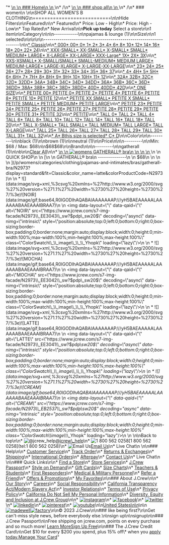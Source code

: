 "*   [\n    \n    ### Home\n    \n    ](/)\n*   /\n*   [\n    \n    ### shop all\n    \n    ](/all)\n*   /\n*   ### women\n    \n\nSHOP ALL WOMEN'S B CLOTHING\n===========================\n\nHide Filters\n\nFeatured\n\n*   Featured\n*   Price: Low - High\n*   Price: High - Low\n*   Top Rated\n*   New Arrival\n\n**Pick up today** Select a store\n\n1 item\n\nCategory\n\n\n------------\n\n[](/all/womens/categories/clothing?sub-categories=womens-shopall-pajamasAndLounge&crawl=no&size=B)pajamas & lounge (1)\n\nSize\n\n1 selected[](/all/womens/categories/clothing?crawl=no)\n\n\n\n\n------------------------------------------------------------------\n\n[*   Classic](/all/womens/categories/clothing?crawl=no&fit=Classic&size=B)\n\n[*   000](/all/womens/categories/clothing?crawl=no&size=000,B)[*   00](/all/womens/categories/clothing?crawl=no&size=00,B)[*   0](/all/womens/categories/clothing?crawl=no&size=0,B)[*   1](/all/womens/categories/clothing?crawl=no&size=1,B)[*   2](/all/womens/categories/clothing?crawl=no&size=2,B)[*   3](/all/womens/categories/clothing?crawl=no&size=3,B)[*   4](/all/womens/categories/clothing?crawl=no&size=4,B)[*   6](/all/womens/categories/clothing?crawl=no&size=6,B)[*   8](/all/womens/categories/clothing?crawl=no&size=8,B)[*   10](/all/womens/categories/clothing?crawl=no&size=10,B)[*   12](/all/womens/categories/clothing?crawl=no&size=12,B)[*   14](/all/womens/categories/clothing?crawl=no&size=14,B)[*   16](/all/womens/categories/clothing?crawl=no&size=16,B)[*   18](/all/womens/categories/clothing?crawl=no&size=18,B)[*   20](/all/womens/categories/clothing?crawl=no&size=20,B)[*   22](/all/womens/categories/clothing?crawl=no&size=22,B)[*   24](/all/womens/categories/clothing?crawl=no&size=24,B)\n\n[*   XXX-SMALL](/all/womens/categories/clothing?crawl=no&size=B,XXX-SMALL)[*   XX-SMALL](/all/womens/categories/clothing?crawl=no&size=B,XX-SMALL)[*   X-SMALL](/all/womens/categories/clothing?crawl=no&size=B,X-SMALL)[*   SMALL](/all/womens/categories/clothing?crawl=no&size=B,SMALL)[*   MEDIUM](/all/womens/categories/clothing?crawl=no&size=B,MEDIUM)[*   LARGE](/all/womens/categories/clothing?crawl=no&size=B,LARGE)[*   X-LARGE](/all/womens/categories/clothing?crawl=no&size=B,X-LARGE)[*   XX-LARGE](/all/womens/categories/clothing?crawl=no&size=B,XX-LARGE)[*   XXX-Large](/all/womens/categories/clothing?crawl=no&size=B,XXXL)[*   1X](/all/womens/categories/clothing?crawl=no&size=1X,B)[*   2X](/all/womens/categories/clothing?crawl=no&size=2X,B)[*   3X](/all/womens/categories/clothing?crawl=no&size=3X,B)\n\n[*   XXS-XSMALL](/all/womens/categories/clothing?crawl=no&size=B,XXS-XSMALL)[*   X-SMALL/SMALL](/all/womens/categories/clothing?crawl=no&size=B,X-SMALL%2FSMALL)[*   SMALL-MEDIUM](/all/womens/categories/clothing?crawl=no&size=B,SMALL-MEDIUM)[*   MEDIUM LARGE](/all/womens/categories/clothing?crawl=no&size=B,MEDIUM%20LARGE)[*   MEDIUM-LARGE](/all/womens/categories/clothing?crawl=no&size=B,MEDIUM-LARGE)[*   LARGE-XLARGE](/all/womens/categories/clothing?crawl=no&size=B,LARGE-XLARGE)[*   X-LARGE-XX-LARGE](/all/womens/categories/clothing?crawl=no&size=B,X-LARGE-XX-LARGE)\n\n[*   23](/all/womens/categories/clothing?crawl=no&size=23,B)[*   24](/all/womens/categories/clothing?crawl=no&size=24G,B)[*   25](/all/womens/categories/clothing?crawl=no&size=25,B)[*   26](/all/womens/categories/clothing?crawl=no&size=26,B)[*   27](/all/womens/categories/clothing?crawl=no&size=27,B)[*   28](/all/womens/categories/clothing?crawl=no&size=28,B)[*   29](/all/womens/categories/clothing?crawl=no&size=29,B)[*   30](/all/womens/categories/clothing?crawl=no&size=30,B)[*   31](/all/womens/categories/clothing?crawl=no&size=31,B)[*   32](/all/womens/categories/clothing?crawl=no&size=32,B)[*   33](/all/womens/categories/clothing?crawl=no&size=33,B)[*   34](/all/womens/categories/clothing?crawl=no&size=34,B)[*   35](/all/womens/categories/clothing?crawl=no&size=35,B)[*   36](/all/womens/categories/clothing?crawl=no&size=36,B)[*   37](/all/womens/categories/clothing?crawl=no&size=37,B)\n\n[*   4](/all/womens/categories/clothing?crawl=no&size=4%20MEDIUM,B)[*   4H](/all/womens/categories/clothing?crawl=no&size=4H%20MEDIUM,B)[*   5](/all/womens/categories/clothing?crawl=no&size=5%20MEDIUM,B)[*   5H](/all/womens/categories/clothing?crawl=no&size=5H%20MEDIUM,B)[*   6](/all/womens/categories/clothing?crawl=no&size=6%20MEDIUM,B)[*   6H](/all/womens/categories/clothing?crawl=no&size=6H%20MEDIUM,B)[*   7](/all/womens/categories/clothing?crawl=no&size=7%20MEDIUM,B)[*   7H](/all/womens/categories/clothing?crawl=no&size=7H%20MEDIUM,B)[*   8](/all/womens/categories/clothing?crawl=no&size=8%20MEDIUM,B)[*   8H](/all/womens/categories/clothing?crawl=no&size=8H%20MEDIUM,B)[*   9](/all/womens/categories/clothing?crawl=no&size=9%20MEDIUM,B)[*   9H](/all/womens/categories/clothing?crawl=no&size=9H%20MEDIUM,B)[*   10](/all/womens/categories/clothing?crawl=no&size=10%20MEDIUM,B)[*   10H](/all/womens/categories/clothing?crawl=no&size=10H%20MEDIUM,B)[*   11](/all/womens/categories/clothing?crawl=no&size=11%20MEDIUM,B)[*   12](/all/womens/categories/clothing?crawl=no&size=12%20MEDIUM,B)\n\n[*   32A](/all/womens/categories/clothing?crawl=no&size=32A,B)[*   32B](/all/womens/categories/clothing?crawl=no&size=32B,B)[*   32C](/all/womens/categories/clothing?crawl=no&size=32C,B)[*   32D](/all/womens/categories/clothing?crawl=no&size=32D,B)[*   32DD](/all/womens/categories/clothing?crawl=no&size=32DD,B)[*   34A](/all/womens/categories/clothing?crawl=no&size=34A,B)[*   34B](/all/womens/categories/clothing?crawl=no&size=34B,B)[*   34C](/all/womens/categories/clothing?crawl=no&size=34C,B)[*   34D](/all/womens/categories/clothing?crawl=no&size=34D,B)[*   34DD](/all/womens/categories/clothing?crawl=no&size=34DD,B)[*   36A](/all/womens/categories/clothing?crawl=no&size=36A,B)[*   36B](/all/womens/categories/clothing?crawl=no&size=36B,B)[*   36C](/all/womens/categories/clothing?crawl=no&size=36C,B)[*   36D](/all/womens/categories/clothing?crawl=no&size=36D,B)[*   36DD](/all/womens/categories/clothing?crawl=no&size=36DD,B)[*   38A](/all/womens/categories/clothing?crawl=no&size=38A,B)[*   38B](/all/womens/categories/clothing?crawl=no&size=38B,B)[*   38C](/all/womens/categories/clothing?crawl=no&size=38C,B)[*   38D](/all/womens/categories/clothing?crawl=no&size=38D,B)[*   38DD](/all/womens/categories/clothing?crawl=no&size=38DD,B)[*   40D](/all/womens/categories/clothing?crawl=no&size=40D,B)[*   40DD](/all/womens/categories/clothing?crawl=no&size=40DD,B)[*   42D](/all/womens/categories/clothing?crawl=no&size=42D,B)\n\n[*   ONE SIZE](/all/womens/categories/clothing?crawl=no&size=B,ONE%20SIZE)\n\n[*   PETITE 00](/all/womens/categories/clothing?crawl=no&size=B,PETITE%2000)[*   PETITE 0](/all/womens/categories/clothing?crawl=no&size=B,PETITE%200)[*   PETITE 2](/all/womens/categories/clothing?crawl=no&size=B,PETITE%202)[*   PETITE 4](/all/womens/categories/clothing?crawl=no&size=B,PETITE%204)[*   PETITE 6](/all/womens/categories/clothing?crawl=no&size=B,PETITE%206)[*   PETITE 8](/all/womens/categories/clothing?crawl=no&size=B,PETITE%208)[*   PETITE 10](/all/womens/categories/clothing?crawl=no&size=B,PETITE%2010)[*   PETITE 12](/all/womens/categories/clothing?crawl=no&size=B,PETITE%2012)\n\n[*   PETITE XX SMALL](/all/womens/categories/clothing?crawl=no&size=B,PETITE%20XX%20SMALL)[*   PETITE X SMALL](/all/womens/categories/clothing?crawl=no&size=B,PETITE%20X%20SMALL)[*   PETITE SMALL](/all/womens/categories/clothing?crawl=no&size=B,PETITE%20SMALL)[*   PETITE MEDIUM](/all/womens/categories/clothing?crawl=no&size=B,PETITE%20MEDIUM)[*   PETITE LARGE](/all/womens/categories/clothing?crawl=no&size=B,PETITE%20LARGE)\n\n[*   PETITE 23](/all/womens/categories/clothing?crawl=no&size=B,PETITE%2023)[*   PETITE 24](/all/womens/categories/clothing?crawl=no&size=B,PETITE%2024)[*   PETITE 25](/all/womens/categories/clothing?crawl=no&size=B,PETITE%2025)[*   PETITE 26](/all/womens/categories/clothing?crawl=no&size=B,PETITE%2026)[*   PETITE 27](/all/womens/categories/clothing?crawl=no&size=B,PETITE%2027)[*   PETITE 28](/all/womens/categories/clothing?crawl=no&size=B,PETITE%2028)[*   PETITE 29](/all/womens/categories/clothing?crawl=no&size=B,PETITE%2029)[*   PETITE 30](/all/womens/categories/clothing?crawl=no&size=B,PETITE%2030)[*   PETITE 31](/all/womens/categories/clothing?crawl=no&size=B,PETITE%2031)[*   PETITE 32](/all/womens/categories/clothing?crawl=no&size=B,PETITE%2032)\n\n[*   PETITE](/all/womens/categories/clothing?crawl=no&size=B,PETITE)\n\n[*   TALL 0](/all/womens/categories/clothing?crawl=no&size=B,TALL%20SIZE%200)[*   TALL 2](/all/womens/categories/clothing?crawl=no&size=B,TALL%202)[*   TALL 4](/all/womens/categories/clothing?crawl=no&size=B,TALL%204)[*   TALL 6](/all/womens/categories/clothing?crawl=no&size=B,TALL%206)[*   TALL 8](/all/womens/categories/clothing?crawl=no&size=B,TALL%208)[*   TALL 10](/all/womens/categories/clothing?crawl=no&size=B,TALL%2010)[*   TALL 12](/all/womens/categories/clothing?crawl=no&size=B,TALL%2012)[*   TALL 14](/all/womens/categories/clothing?crawl=no&size=B,TALL%2014)[*   TALL 16](/all/womens/categories/clothing?crawl=no&size=B,TALL%2016)[*   TALL 18](/all/womens/categories/clothing?crawl=no&size=B,TALL%2018)[*   TALL 20](/all/womens/categories/clothing?crawl=no&size=B,TALL%2020)\n\n[*   TALL X-SMALL](/all/womens/categories/clothing?crawl=no&size=B,TALL%20X-SMALL)[*   TALL SMALL](/all/womens/categories/clothing?crawl=no&size=B,TALL%20SMALL)[*   TALL MEDIUM](/all/womens/categories/clothing?crawl=no&size=B,TALL%20MEDIUM)[*   TALL LARGE](/all/womens/categories/clothing?crawl=no&size=B,TALL%20LARGE)[*   TALL X-LARGE](/all/womens/categories/clothing?crawl=no&size=B,TALL%20X-LARGE)\n\n[*   TALL 25](/all/womens/categories/clothing?crawl=no&size=B,TALL%2025)[*   TALL 26](/all/womens/categories/clothing?crawl=no&size=B,TALL%2026)[*   TALL 27](/all/womens/categories/clothing?crawl=no&size=B,TALL%2027)[*   TALL 28](/all/womens/categories/clothing?crawl=no&size=B,TALL%2028)[*   TALL 29](/all/womens/categories/clothing?crawl=no&size=B,TALL%2029)[*   TALL 30](/all/womens/categories/clothing?crawl=no&size=B,TALL%2030)[*   TALL 31](/all/womens/categories/clothing?crawl=no&size=B,TALL%2031)[*   TALL 32](/all/womens/categories/clothing?crawl=no&size=B,TALL%2032)\n\n[*   A](/all/womens/categories/clothing?crawl=no&size=A,B)[*   Bthis size is selected](/all/womens/categories/clothing?crawl=no)[*   C](/all/womens/categories/clothing?crawl=no&size=B,C)[*   D](/all/womens/categories/clothing?crawl=no&size=B,D)\n\nColor\n\n\n---------\n\n[](/all/womens/categories/clothing?crawl=no&l_color=root-black&size=B)black (1)\n\n[](/all/womens/categories/clothing?crawl=no&l_color=root-brown&size=B)brown (1)\n\n[](/all/womens/categories/clothing?crawl=no&l_color=root-neutral&size=B)neutral (1)\n\nPrice\n\n\n---------\n\nMin: $68 / Max: $68\n\n$68$68\n\nBrand\n\n\n---------\n\n[](/all/womens/categories/clothing?brand=GATHERALL&crawl=no&size=B)gatherall (1)\n\nb[](/all/womens/categories/clothing?crawl=no)\n\n[Clear All](/all/womens/categories/clothing?crawl=no)\n\n*   [\n    \n    ![womens GATHERALL® bra](https://www.jcrew.com/s7-img-facade/N2973_EE3041?hei=640&crop=0,0,512,0)\n    \n    \n    \n    ](/p/womens/categories/clothing/pajamas-and-intimates/bras/gatherall-bra/N2973?display=standard&fit=Classic&color_name=latte&colorProductCode=N2973)\n    \n    QUICK SHOP\n    \n    [\n    \n    GATHERALL® bra\n    --------------\n    \n    $68\n    \n    \n    \n    ](/p/womens/categories/clothing/pajamas-and-intimates/bras/gatherall-bra/N2973?display=standard&fit=Classic&color_name=latte&colorProductCode=N2973)\n    \n    *   ![](data:image/svg+xml,%3csvg%20xmlns=%27http://www.w3.org/2000/svg%27%20version=%271.1%27%20width=%2730%27%20height=%2730%27/%3e)![NOIR](data:image/gif;base64,R0lGODlhAQABAIAAAAAAAP///yH5BAEAAAAALAAAAAABAAEAAAIBRAA7)\n        \n        <img data-layout=\"\" data-qaid=\"\" alt=\"NOIR\" src=\"https://www.jcrew.com/s7-img-facade/N2973\\_EE3043\\_sw?$pdp\\_sw20$\" decoding=\"async\" data-nimg=\"intrinsic\" style=\"position:absolute;top:0;left:0;bottom:0;right:0;box-sizing:border-box;padding:0;border:none;margin:auto;display:block;width:0;height:0;min-width:100%;max-width:100%;min-height:100%;max-height:100%\" class=\"ColorSwatch\\_\\_image\\_\\_\\_Yhopk\" loading=\"lazy\"/>\n        \n    *   ![](data:image/svg+xml,%3csvg%20xmlns=%27http://www.w3.org/2000/svg%27%20version=%271.1%27%20width=%2730%27%20height=%2730%27/%3e)![MOCHA](data:image/gif;base64,R0lGODlhAQABAIAAAAAAAP///yH5BAEAAAAALAAAAAABAAEAAAIBRAA7)\n        \n        <img data-layout=\"\" data-qaid=\"\" alt=\"MOCHA\" src=\"https://www.jcrew.com/s7-img-facade/N2973\\_EE3042\\_sw?$pdp\\_sw20$\" decoding=\"async\" data-nimg=\"intrinsic\" style=\"position:absolute;top:0;left:0;bottom:0;right:0;box-sizing:border-box;padding:0;border:none;margin:auto;display:block;width:0;height:0;min-width:100%;max-width:100%;min-height:100%;max-height:100%\" class=\"ColorSwatch\\_\\_image\\_\\_\\_Yhopk\" loading=\"lazy\"/>\n        \n    *   ![](data:image/svg+xml,%3csvg%20xmlns=%27http://www.w3.org/2000/svg%27%20version=%271.1%27%20width=%2730%27%20height=%2730%27/%3e)![LATTE](data:image/gif;base64,R0lGODlhAQABAIAAAAAAAP///yH5BAEAAAAALAAAAAABAAEAAAIBRAA7)\n        \n        <img data-layout=\"\" data-qaid=\"\" alt=\"LATTE\" src=\"https://www.jcrew.com/s7-img-facade/N2973\\_EE3041\\_sw?$pdp\\_sw20$\" decoding=\"async\" data-nimg=\"intrinsic\" style=\"position:absolute;top:0;left:0;bottom:0;right:0;box-sizing:border-box;padding:0;border:none;margin:auto;display:block;width:0;height:0;min-width:100%;max-width:100%;min-height:100%;max-height:100%\" class=\"ColorSwatch\\_\\_image\\_\\_\\_Yhopk\" loading=\"lazy\"/>\n        \n    *   ![](data:image/svg+xml,%3csvg%20xmlns=%27http://www.w3.org/2000/svg%27%20version=%271.1%27%20width=%2730%27%20height=%2730%27/%3e)![CREAM](data:image/gif;base64,R0lGODlhAQABAIAAAAAAAP///yH5BAEAAAAALAAAAAABAAEAAAIBRAA7)\n        \n        <img data-layout=\"\" data-qaid=\"\" alt=\"CREAM\" src=\"https://www.jcrew.com/s7-img-facade/N2973\\_EB2537\\_sw?$pdp\\_sw20$\" decoding=\"async\" data-nimg=\"intrinsic\" style=\"position:absolute;top:0;left:0;bottom:0;right:0;box-sizing:border-box;padding:0;border:none;margin:auto;display:block;width:0;height:0;min-width:100%;max-width:100%;min-height:100%;max-height:100%\" class=\"ColorSwatch\\_\\_image\\_\\_\\_Yhopk\" loading=\"lazy\"/>\n        \n    \n\nBack to top\n\n*   ![@jcrew_help](/next-static/images/sidecar-modules/footer/twitter-2.svg)[@jcrew\\_help](https://twitter.com/jcrew_help)\n*   ![1 800 562 0258](/next-static/images/sidecar-modules/footer/phone-2.svg)[1 800 562 0258](tel:1 800 562 0258)\n*   ![Email Us](/next-static/images/sidecar-modules/footer/email.svg)[Email Us](mailto:help@jcrew.com)\n*   Live Chat\n    \n\n### Help\n\n*   [Customer Service](/help/customer-service)\n*   [Track Order](/help/order-status)\n*   [Returns & Exchanges](/help/returns-exchanges)\n*   [Shipping](/help/shipping-handling)\n*   [International Orders](/help/international-orders)\n*   [Afterpay](/afterpay-faq)\n*   [Contact Us](/help/contact-us)\n*   Live Chat\n    \n\n### Quick Links\n\n*   [Find a Store](https://stores.jcrew.com/search)\n*   [Store Services](/s/store-services)\n*   [J.Crew Passport](/s/rewards)\n*   [Style on Demand](/s/style-on-demand)\n*   [Gift Cards](/help/gift-card)\n*   [Size Charts](/r/size-charts)\n*   [Teachers & Students](/s/teacher-student-discount)\n*   [First Responders](/s/military-medical-first-responder-discount)\n*   [Medical & Military Personnel](/s/military-medical-first-responder-discount)\n*   [Refer a Friend](/share)\n*   [Offers & Promotions](/best-deals)\n*   [My Favorites](/favorites)\n\n### About J.Crew\n\n*   [Our Story](/s/aboutus)\n*   [Careers](https://jobs.jcrew.com)\n*   [Social Responsibility](/s/corporate-responsibility)\n*   [California Transparency Act/Modern Slavery Act](/s/CSR-california-transparency-act)\n*   [Investor Relations](https://investors.jcrew.com)\n*   [Terms of Use](/help/terms-of-use)\n*   [Privacy Policy](/help/privacy-policy)\n*   [California Do Not Sell My Personal Information](https://jcrew.clarip.com/dsr/create?brand=jcrew&type=3)\n*   [Diversity, Equity and Inclusion at J.Crew Group](/s/diversity-equity-inclusion)\n\n*   [![instagram](/next-static/images/sidecar-modules/footer/instagram-2.svg)](http://instagram.com/jcrew)\n*   [![facebook](/next-static/images/sidecar-modules/footer/facebook-2.svg)](https://www.facebook.com/jcrew)\n*   [![twitter](/next-static/images/sidecar-modules/footer/twitter-2.svg)](https://twitter.com/jcrew)\n*   [![linkedin](/next-static/images/sidecar-modules/footer/linkedin.svg)](https://www.linkedin.com/company/j-crew)\n*   [![pinterest](/next-static/images/sidecar-modules/footer/pinterest-2.svg)](http://pinterest.com/jcrew/)\n*   [![youtube](/next-static/images/sidecar-modules/footer/youtube-2.svg)](http://www.youtube.com/user/jcrewinsider)\n\n[United States\n\n](/r/context-chooser)\n\n[![madewell](/next-static/images/sidecar-modules/footer/madewell.svg)](https://www.madewell.com)[![factory](/next-static/images/sidecar-modules/navigation/jcrew-factory-logo-black.svg)](https://factory.jcrew.com)\n\n© 2023 J.Crew\n\n### like being first?\n\nGet can't-miss style news, before everybody else.\n\nsign up\n\nsignup\n\n### J.Crew Passport\n\nFree shipping on jcrew.com, points on every purchase and so much more! [Learn More](/s/rewards)[Sign Up Free](/?register=true)\n\n### The J.Crew Credit Card\n\nGet $10 for every $200 you spend, plus 15% off\\* when you [apply today.](/s/credit-card)[Manage Your Card](https://d.comenity.net/jcrew/)"